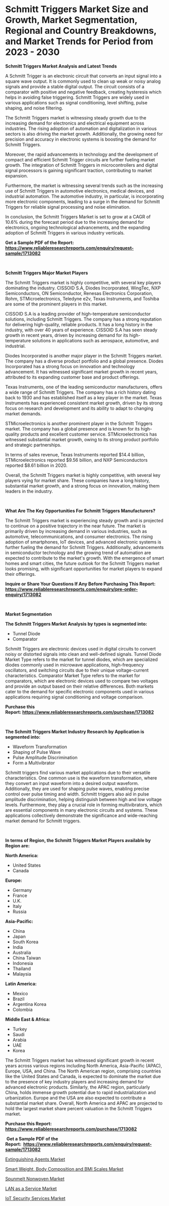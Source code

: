 <p><h1>Schmitt Triggers Market Size and Growth, Market Segmentation, Regional and Country Breakdowns, and Market Trends for Period from 2023 -  2030</h1></p><p><strong>Schmitt Triggers Market Analysis and Latest Trends</strong></p>
<p><p>A Schmitt Trigger is an electronic circuit that converts an input signal into a square wave output. It is commonly used to clean up weak or noisy analog signals and provide a stable digital output. The circuit consists of a comparator with positive and negative feedback, creating hysteresis which helps in avoiding false triggering. Schmitt Triggers are widely used in various applications such as signal conditioning, level shifting, pulse shaping, and noise filtering.</p><p>The Schmitt Triggers market is witnessing steady growth due to the increasing demand for electronics and electrical equipment across industries. The rising adoption of automation and digitalization in various sectors is also driving the market growth. Additionally, the growing need for precision and accuracy in electronic systems is boosting the demand for Schmitt Triggers.</p><p>Moreover, the rapid advancements in technology and the development of compact and efficient Schmitt Trigger circuits are further fueling market growth. The integration of Schmitt Triggers in microcontrollers and digital signal processors is gaining significant traction, contributing to market expansion.</p><p>Furthermore, the market is witnessing several trends such as the increasing use of Schmitt Triggers in automotive electronics, medical devices, and industrial automation. The automotive industry, in particular, is incorporating more electronic components, leading to a surge in the demand for Schmitt Triggers for reliable signal processing and noise elimination.</p><p>In conclusion, the Schmitt Triggers Market is set to grow at a CAGR of 10.6% during the forecast period due to the increasing demand for electronics, ongoing technological advancements, and the expanding adoption of Schmitt Triggers in various industry verticals.</p></p>
<p><strong>Get a Sample PDF of the Report:&nbsp; <a href="https://www.reliableresearchreports.com/enquiry/request-sample/1713082">https://www.reliableresearchreports.com/enquiry/request-sample/1713082</a></strong></p>
<p>&nbsp;</p>
<p><strong>Schmitt Triggers Major Market Players</strong></p>
<p><p>The Schmitt Triggers market is highly competitive, with several key players dominating the industry. CISSOID S.A, Diodes Incorporated, WingTec, NXP Semiconductors, ON Semiconductor, Renesas Electronics Corporation, Rohm, STMicroelectronics, Teledyne e2v, Texas Instruments, and Toshiba are some of the prominent players in this market.</p><p>CISSOID S.A is a leading provider of high-temperature semiconductor solutions, including Schmitt Triggers. The company has a strong reputation for delivering high-quality, reliable products. It has a long history in the industry, with over 40 years of experience. CISSOID S.A has seen steady growth in recent years, driven by increasing demand for its high-temperature solutions in applications such as aerospace, automotive, and industrial.</p><p>Diodes Incorporated is another major player in the Schmitt Triggers market. The company has a diverse product portfolio and a global presence. Diodes Incorporated has a strong focus on innovation and technology advancement. It has witnessed significant market growth in recent years, attributed to its expanding customer base and product offerings.</p><p>Texas Instruments, one of the leading semiconductor manufacturers, offers a wide range of Schmitt Triggers. The company has a rich history dating back to 1930 and has established itself as a key player in the market. Texas Instruments has experienced consistent market growth, driven by its strong focus on research and development and its ability to adapt to changing market demands.</p><p>STMicroelectronics is another prominent player in the Schmitt Triggers market. The company has a global presence and is known for its high-quality products and excellent customer service. STMicroelectronics has witnessed substantial market growth, owing to its strong product portfolio and strategic partnerships.</p><p>In terms of sales revenue, Texas Instruments reported $14.4 billion, STMicroelectronics reported $9.56 billion, and NXP Semiconductors reported $8.61 billion in 2020.</p><p>Overall, the Schmitt Triggers market is highly competitive, with several key players vying for market share. These companies have a long history, substantial market growth, and a strong focus on innovation, making them leaders in the industry.</p></p>
<p>&nbsp;</p>
<p><strong>What Are The Key Opportunities For Schmitt Triggers Manufacturers?</strong></p>
<p><p>The Schmitt Triggers market is experiencing steady growth and is projected to continue on a positive trajectory in the near future. The market is primarily driven by increasing demand in various industries, such as automotive, telecommunications, and consumer electronics. The rising adoption of smartphones, IoT devices, and advanced electronic systems is further fueling the demand for Schmitt Triggers. Additionally, advancements in semiconductor technology and the growing trend of automation are expected to contribute to the market's growth. With the emergence of smart homes and smart cities, the future outlook for the Schmitt Triggers market looks promising, with significant opportunities for market players to expand their offerings.</p></p>
<p><strong>Inquire or Share Your Questions If Any Before Purchasing This Report: <a href="https://www.reliableresearchreports.com/enquiry/pre-order-enquiry/1713082">https://www.reliableresearchreports.com/enquiry/pre-order-enquiry/1713082</a></strong></p>
<p>&nbsp;</p>
<p><strong>Market Segmentation</strong></p>
<p><strong>The Schmitt Triggers Market Analysis by types is segmented into:</strong></p>
<p><ul><li>Tunnel Diode</li><li>Comparator</li></ul></p>
<p><p>Schmitt Triggers are electronic devices used in digital circuits to convert noisy or distorted signals into clean and well-defined signals. Tunnel Diode Market Type refers to the market for tunnel diodes, which are specialized diodes commonly used in microwave applications, high-frequency oscillators, and switching circuits due to their unique voltage-current characteristics. Comparator Market Type refers to the market for comparators, which are electronic devices used to compare two voltages and provide an output based on their relative differences. Both markets cater to the demand for specific electronic components used in various applications requiring signal conditioning and voltage comparison.</p></p>
<p><strong>Purchase this Report:&nbsp;<a href="https://www.reliableresearchreports.com/purchase/1713082">https://www.reliableresearchreports.com/purchase/1713082</a></strong></p>
<p>&nbsp;</p>
<p><strong>The Schmitt Triggers Market Industry Research by Application is segmented into:</strong></p>
<p><ul><li>Waveform Transformation</li><li>Shaping of Pulse Wave</li><li>Pulse Amplitude Discrimination</li><li>Form a Multivibrator</li></ul></p>
<p><p>Schmitt triggers find various market applications due to their versatile characteristics. One common use is the waveform transformation, where they convert an input waveform into a desired output waveform. Additionally, they are used for shaping pulse waves, enabling precise control over pulse timing and width. Schmitt triggers also aid in pulse amplitude discrimination, helping distinguish between high and low voltage levels. Furthermore, they play a crucial role in forming multivibrators, which are essential components in many electronic circuits and systems. These applications collectively demonstrate the significance and wide-reaching market demand for Schmitt triggers.</p></p>
<p>&nbsp;</p>
<p><strong>In terms of Region, the Schmitt Triggers Market Players available by Region are:</strong></p>
<p>
    <p> <strong> North America: </strong>
        <ul>
            <li>United States</li>
            <li>Canada</li>
        </ul>
        </p> 
    <p> <strong> Europe: </strong>
        <ul>
            <li>Germany</li>
            <li>France</li>
            <li>U.K.</li>
            <li>Italy</li>
            <li>Russia</li>
        </ul>
        </p> 
    <p> <strong> Asia-Pacific: </strong>
        <ul>
            <li>China</li>
            <li>Japan</li>
            <li>South Korea</li>
            <li>India</li>
            <li>Australia</li>
            <li>China Taiwan</li>
            <li>Indonesia</li>
            <li>Thailand</li>
            <li>Malaysia</li>
        </ul>
        </p> 
    <p> <strong> Latin America: </strong>
        <ul>
            <li>Mexico</li>
            <li>Brazil</li>
            <li>Argentina Korea</li>
            <li>Colombia</li>
        </ul>
        </p> 
    <p> <strong> Middle East & Africa: </strong>
        <ul>
            <li>Turkey</li>
            <li>Saudi</li>
            <li>Arabia</li>
            <li>UAE</li>
            <li>Korea</li>
        </ul>
    </p>
    </p>
<p><p>The Schmitt Triggers market has witnessed significant growth in recent years across various regions including North America, Asia-Pacific (APAC), Europe, USA, and China. The North American region, comprising countries like the United States and Canada, is expected to dominate the market due to the presence of key industry players and increasing demand for advanced electronic products. Similarly, the APAC region, particularly China, holds immense growth potential due to rapid industrialization and urbanization. Europe and the USA are also expected to contribute a substantial market share. Overall, North America and APAC are projected to hold the largest market share percent valuation in the Schmitt Triggers market.</p></p>
<p><strong>Purchase this Report: <a href="https://www.reliableresearchreports.com/purchase/1713082">https://www.reliableresearchreports.com/purchase/1713082</a></strong></p>
<p>&nbsp;<strong>Get a Sample PDF of the Report:&nbsp;&nbsp;<a href="https://www.reliableresearchreports.com/enquiry/request-sample/1713082">https://www.reliableresearchreports.com/enquiry/request-sample/1713082</a></strong></p>
<p><strong></strong></p>
<p><p><a href="https://medium.com/@terrellconn/extinguishing-agents-market-share-evolution-and-market-growth-trends-2023-2030-edd42b310d6b">Extinguishing Agents Market</a></p><p><a href="https://medium.com/@jeromekling1967/smart-weight-body-composition-and-bmi-scales-market-insight-market-trends-growth-forecasted-018966fc229a">Smart Weight, Body Composition and BMI Scales Market</a></p><p><a href="https://medium.com/@jazminjones30/spunmelt-nonwoven-market-comprehensive-assessment-by-type-application-and-geography-4b6f4f640937">Spunmelt Nonwoven Market</a></p><p><a href="https://github.com/rahu1502/Market-Research-Report-List-1/blob/main/lan-as-a-service-market.md">LAN as a Service Market</a></p><p><a href="https://github.com/rahu1501/Market-Research-Report-List-1/blob/main/iot-security-services-market.md">IoT Security Services Market</a></p></p>